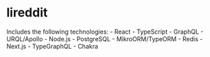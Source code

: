 # lireddit
 Includes the following technologies: - React - TypeScript - GraphQL - URQL/Apollo - Node.js - PostgreSQL - MikroORM/TypeORM - Redis - Next.js - TypeGraphQL - Chakra
